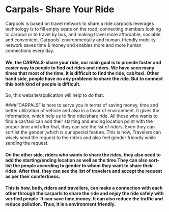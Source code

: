 # Carpals- Share Your Ride

 Carpools is based on travel network  to share a ride.carpools  leverages technology is to fill empty seats on the road, connecting members looking to carpool or to travel by bus, and making travel more affordable, sociable and convenient. Carpools’ environmentally and human-friendly mobility network saves time & money  and enables more and more human connections every day.
              
#### We, the  CARPALS-share your ride, our main goal is to provide faster and easier way to people to find out rides and riders. We have seen many times that most of the time, it is difficult to find the ride, cab/taxi. Other hand side, people have no any problems to share the ride. But to connect this both kind of people is difficult.
 So, this website/application will help to do that.
               
 ####“CARPALS” is here to serve you in terms of saving money, time and better utilization of vehicle and also in a favor of  environment. It gives the information, which help us to find ride/share ride. All those who wants to find a car/taxi  can add their  starting  and ending  location point  with the proper time  and after that, they can see the list of riders. Even they can sortlist the gender ,which is our special feature. This is how, Travelers can wisely send the request to the riders and also feel gender friendly while sending the request.
                
  #### On the other side, riders who wants to share the rides, they also need to add the starting/ending location as well as the time.They can also sort-list the people according to gender to whom they want to share their rides.  After that, they can see the list of travelers and accept the request as per their comfertness.
                
 #### This is how, both, riders and travellers, can make a connection with each other through the carparls to  share the ride and enjoy the ride safely with verified people. It can save time,money. It can also reduce the traffic and reduce pollution. Thus, it is a environment friendly.
                
